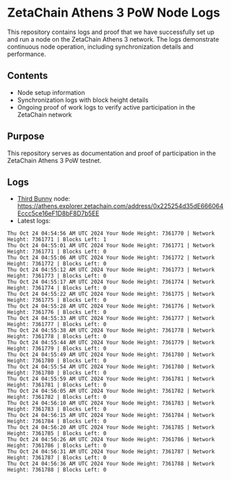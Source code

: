 # ZetaChain Athens 3 PoW Node Logs
This repository contains logs and proof that we have successfully set up and run a node on the ZetaChain Athens 3 network. The logs demonstrate continuous node operation, including synchronization details and performance.

## Contents
- Node setup information
- Synchronization logs with block height details
- Ongoing proof of work logs to verify active participation in the ZetaChain network

## Purpose
This repository serves as documentation and proof of participation in the ZetaChain Athens 3 PoW testnet.

## Logs

- [Third Bunny](https://thirdbunny.xyz/) node: https://athens.explorer.zetachain.com/address/0x225254d35dE666064Eccc5ce16eF1D8bF8D7b5EE
- Latest logs:
```
Thu Oct 24 04:54:56 AM UTC 2024 Your Node Height: 7361770 | Network Height: 7361771 | Blocks Left: 1
Thu Oct 24 04:55:01 AM UTC 2024 Your Node Height: 7361771 | Network Height: 7361771 | Blocks Left: 0
Thu Oct 24 04:55:06 AM UTC 2024 Your Node Height: 7361772 | Network Height: 7361772 | Blocks Left: 0
Thu Oct 24 04:55:12 AM UTC 2024 Your Node Height: 7361773 | Network Height: 7361773 | Blocks Left: 0
Thu Oct 24 04:55:17 AM UTC 2024 Your Node Height: 7361774 | Network Height: 7361774 | Blocks Left: 0
Thu Oct 24 04:55:22 AM UTC 2024 Your Node Height: 7361775 | Network Height: 7361775 | Blocks Left: 0
Thu Oct 24 04:55:28 AM UTC 2024 Your Node Height: 7361776 | Network Height: 7361776 | Blocks Left: 0
Thu Oct 24 04:55:33 AM UTC 2024 Your Node Height: 7361777 | Network Height: 7361777 | Blocks Left: 0
Thu Oct 24 04:55:38 AM UTC 2024 Your Node Height: 7361778 | Network Height: 7361778 | Blocks Left: 0
Thu Oct 24 04:55:44 AM UTC 2024 Your Node Height: 7361779 | Network Height: 7361779 | Blocks Left: 0
Thu Oct 24 04:55:49 AM UTC 2024 Your Node Height: 7361780 | Network Height: 7361780 | Blocks Left: 0
Thu Oct 24 04:55:54 AM UTC 2024 Your Node Height: 7361780 | Network Height: 7361780 | Blocks Left: 0
Thu Oct 24 04:55:59 AM UTC 2024 Your Node Height: 7361781 | Network Height: 7361781 | Blocks Left: 0
Thu Oct 24 04:56:05 AM UTC 2024 Your Node Height: 7361782 | Network Height: 7361782 | Blocks Left: 0
Thu Oct 24 04:56:10 AM UTC 2024 Your Node Height: 7361783 | Network Height: 7361783 | Blocks Left: 0
Thu Oct 24 04:56:15 AM UTC 2024 Your Node Height: 7361784 | Network Height: 7361784 | Blocks Left: 0
Thu Oct 24 04:56:20 AM UTC 2024 Your Node Height: 7361785 | Network Height: 7361785 | Blocks Left: 0
Thu Oct 24 04:56:26 AM UTC 2024 Your Node Height: 7361786 | Network Height: 7361786 | Blocks Left: 0
Thu Oct 24 04:56:31 AM UTC 2024 Your Node Height: 7361787 | Network Height: 7361787 | Blocks Left: 0
Thu Oct 24 04:56:36 AM UTC 2024 Your Node Height: 7361788 | Network Height: 7361788 | Blocks Left: 0
```
